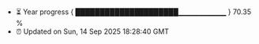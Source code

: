 - ⏳ Year progress { █████████████████████▁▁▁▁▁▁▁▁▁ } 70.35 %
- ⏰ Updated on Sun, 14 Sep 2025 18:28:40 GMT

